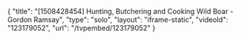 {
    "title": "[1508428454] Hunting, Butchering and Cooking Wild Boar - Gordon Ramsay",
    "type": "solo",
    "layout": "iframe-static",
    "videoId": "123179052",
    "url": "\/tvpembed\/123179052"
}